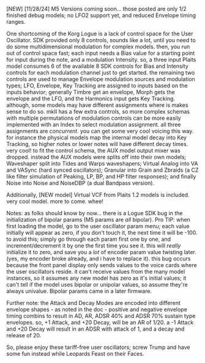 [NEW] [11/28/24] M5 Versions coming soon... those posted are only 1/2 finished debug models; no LFO2 support yet, and reduced Envelope timing ranges. 

One shortcoming of the Korg Logue is a lack of control space for the User Oscillator. SDK provided only 8 controls, sounds like a lot, until you need to do some multidimensional modulation for complex models. then, you run out of control space fast; each input needs a Bias value for a starting point for input during the note, and a modulation Intensity. so, a three input Plaits model consumes 6 of the available 8 SDK controls for Bias and Intensity controls for each modulation channel just to get started. the remaining two controls are used to manage Envelope modulation sources and modulation types; LFO, Envelope, Key Tracking are assigned to inputs based on the inputs behavior; generally Timbre get an envelope, Morph gets the envelope and the LFO, and the Harmonics input gets Key Tracking. although, some models may have different assignments where is makes sense to do so. mkII has a few extra controls, so more complex schemas with multiple permutations of modulation controls can be more easily implemented with an Index to select modulation assignment. all three assignments are *concurrent*. you can get some very cool voicing this way. for instance the physical models map the internal model decay into Key Tracking, so higher notes or lower notes will have different decay times. very cool! to fit the control schema, the AUX model output mixer was dropped. instead the AUX models were splits off into their own models; Waveshaper split into Tides and Warps waveshapers; Virtual Analog into VA and VASync (hard synced oscillators); Granular into Grain and Zbraids (a CZ like filter simulation of Peaking, LP, BP, and HP filter responses); and finally Noise into Noise and NoiseDBP (a dual Bandpass version).

Additionally, [NEW model] Virtual VCF from Plaits 1.2 models is included. very cool model. more to come. whee!

Notes: as folks should know by now... there is a Logue SDK bug in the initialization of bipolar params (M5 params are *all* bipolar). Pro TIP: when first loading the model, go to the user oscillator param menu; each value initially will appear as zero, if you don't touch it, the next time it will be -100. to avoid this; simply go through each param first one by one, and increment/decrement it by one the first time you see it. this will *really* initialize it to zero, and save you a *lot* of encoder param value twisting later. (yes, my encoder broke already, and i have to replace it). this bug occurs because the front panel display only sends values to the voice cards where the user oscillators reside. it can't receive values from the many model instances, so it assumes any new model has zero as it's initial values; it can't tell if the model uses bipolar or unipolar values, so assume they're always univalue. Bipolar params came in a later firmware. 

Further note: the Attack and Decay Modes are encoded into different envelope shapes - as noted in the doc - positive and negative envelope timing combins to result in AD, AR, ADSR 40% and ADSR 70% sustain type envelopes. so, +1 Attack, and +20 Decay, will be an AR of 1/20. a -1 Attack and +20 Decay will result in an ADSR with attack of 1, and a decay and release of 20.

So, please enjoy these tariff-free user oscillators; screw Trump and have some fun instead while Leopards Feast on their Faces.
